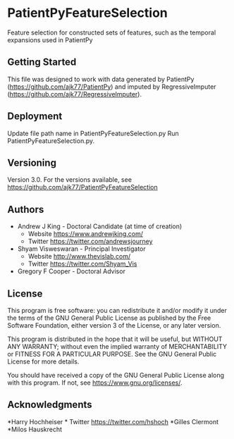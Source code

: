 # PatientPyFeatureSelection

Feature selection for constructed sets of features, such as the temporal expansions used in PatientPy

## Getting Started

This file was designed to work with data generated by PatientPy (https://github.com/ajk77/PatientPy) and imputed by RegressiveImputer (https://github.com/ajk77/RegressiveImputer).

## Deployment

Update file path name in PatientPyFeatureSelection.py
Run PatientPyFeatureSelection.py.<br />

## Versioning

Version 3.0. For the versions available, see https://github.com/ajk77/PatientPyFeatureSelection

## Authors

* Andrew J King - Doctoral Candidate (at time of creation)
	* Website https://www.andrewjking.com/
	* Twitter https://twitter.com/andrewsjourney
* Shyam Visweswaran - Principal Investigator
	* Website http://www.thevislab.com/
	* Twitter https://twitter.com/Shyam_Vis
* Gregory F Cooper - Doctoral Advisor

## License

This program is free software: you can redistribute it and/or modify
it under the terms of the GNU General Public License as published by
the Free Software Foundation, either version 3 of the License, or
any later version.

This program is distributed in the hope that it will be useful,
but WITHOUT ANY WARRANTY; without even the implied warranty of
MERCHANTABILITY or FITNESS FOR A PARTICULAR PURPOSE.  See the
GNU General Public License for more details.

You should have received a copy of the GNU General Public License
along with this program.  If not, see <https://www.gnu.org/licenses/>.

## Acknowledgments

*Harry Hochheiser
	* Twitter https://twitter.com/hshoch
*Gilles Clermont
*Milos Hauskrecht 
